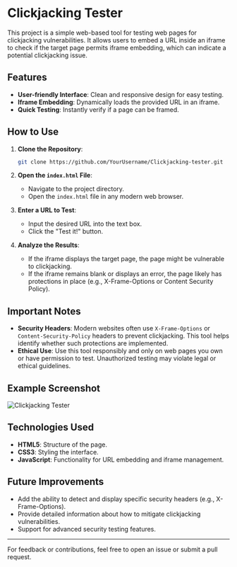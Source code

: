 # Clickjacking Tester

This project is a simple web-based tool for testing web pages for clickjacking vulnerabilities. It allows users to embed a URL inside an iframe to check if the target page permits iframe embedding, which can indicate a potential clickjacking issue.

## Features

- **User-friendly Interface**: Clean and responsive design for easy testing.
- **Iframe Embedding**: Dynamically loads the provided URL in an iframe.
- **Quick Testing**: Instantly verify if a page can be framed.

## How to Use

1. **Clone the Repository**:
   ```bash
   git clone https://github.com/YourUsername/Clickjacking-tester.git
   ```

2. **Open the `index.html` File**:
   - Navigate to the project directory.
   - Open the `index.html` file in any modern web browser.

3. **Enter a URL to Test**:
   - Input the desired URL into the text box.
   - Click the "Test it!" button.

4. **Analyze the Results**:
   - If the iframe displays the target page, the page might be vulnerable to clickjacking.
   - If the iframe remains blank or displays an error, the page likely has protections in place (e.g., X-Frame-Options or Content Security Policy).

## Important Notes

- **Security Headers**: Modern websites often use `X-Frame-Options` or `Content-Security-Policy` headers to prevent clickjacking. This tool helps identify whether such protections are implemented.
- **Ethical Use**: Use this tool responsibly and only on web pages you own or have permission to test. Unauthorized testing may violate legal or ethical guidelines.

## Example Screenshot

![Clickjacking Tester](https://github.com/user-attachments/assets/4ffc78dd-7dd3-4217-91cd-3493c911a054)

## Technologies Used

- **HTML5**: Structure of the page.
- **CSS3**: Styling the interface.
- **JavaScript**: Functionality for URL embedding and iframe management.

## Future Improvements

- Add the ability to detect and display specific security headers (e.g., X-Frame-Options).
- Provide detailed information about how to mitigate clickjacking vulnerabilities.
- Support for advanced security testing features.


---

For feedback or contributions, feel free to open an issue or submit a pull request.


